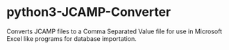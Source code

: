 # python3-JCAMP-Converter
Converts JCAMP files to a Comma Separated Value file for use in Microsoft Excel like programs for database importation. 
